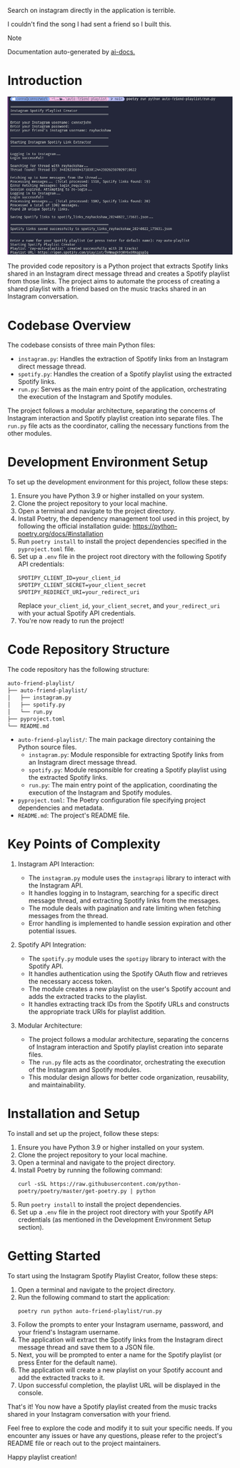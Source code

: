 Search on instagram directly in the application is terrible. 

I couldn't find the song I had sent a friend so I built this.

> [!NOTE]
> Documentation auto-generated by [ai-docs.](https://github.com/connor-john/ai-docs)

# Introduction

![image](./assets/image.png)

The provided code repository is a Python project that extracts Spotify links shared in an Instagram direct message thread and creates a Spotify playlist from those links. The project aims to automate the process of creating a shared playlist with a friend based on the music tracks shared in an Instagram conversation.

# Codebase Overview
The codebase consists of three main Python files:
- `instagram.py`: Handles the extraction of Spotify links from an Instagram direct message thread.
- `spotify.py`: Handles the creation of a Spotify playlist using the extracted Spotify links.
- `run.py`: Serves as the main entry point of the application, orchestrating the execution of the Instagram and Spotify modules.

The project follows a modular architecture, separating the concerns of Instagram interaction and Spotify playlist creation into separate files. The `run.py` file acts as the coordinator, calling the necessary functions from the other modules.

# Development Environment Setup
To set up the development environment for this project, follow these steps:
1. Ensure you have Python 3.9 or higher installed on your system.
2. Clone the project repository to your local machine.
3. Open a terminal and navigate to the project directory.
4. Install Poetry, the dependency management tool used in this project, by following the official installation guide: https://python-poetry.org/docs/#installation
5. Run `poetry install` to install the project dependencies specified in the `pyproject.toml` file.
6. Set up a `.env` file in the project root directory with the following Spotify API credentials:
   ```
   SPOTIPY_CLIENT_ID=your_client_id
   SPOTIPY_CLIENT_SECRET=your_client_secret
   SPOTIPY_REDIRECT_URI=your_redirect_uri
   ```
   Replace `your_client_id`, `your_client_secret`, and `your_redirect_uri` with your actual Spotify API credentials.
7. You're now ready to run the project!

# Code Repository Structure
The code repository has the following structure:
```
auto-friend-playlist/
├── auto-friend-playlist/
│   ├── instagram.py
│   ├── spotify.py
│   └── run.py
├── pyproject.toml
└── README.md
```

- `auto-friend-playlist/`: The main package directory containing the Python source files.
  - `instagram.py`: Module responsible for extracting Spotify links from an Instagram direct message thread.
  - `spotify.py`: Module responsible for creating a Spotify playlist using the extracted Spotify links.
  - `run.py`: The main entry point of the application, coordinating the execution of the Instagram and Spotify modules.
- `pyproject.toml`: The Poetry configuration file specifying project dependencies and metadata.
- `README.md`: The project's README file.

# Key Points of Complexity
1. Instagram API Interaction:
   - The `instagram.py` module uses the `instagrapi` library to interact with the Instagram API.
   - It handles logging in to Instagram, searching for a specific direct message thread, and extracting Spotify links from the messages.
   - The module deals with pagination and rate limiting when fetching messages from the thread.
   - Error handling is implemented to handle session expiration and other potential issues.

2. Spotify API Integration:
   - The `spotify.py` module uses the `spotipy` library to interact with the Spotify API.
   - It handles authentication using the Spotify OAuth flow and retrieves the necessary access token.
   - The module creates a new playlist on the user's Spotify account and adds the extracted tracks to the playlist.
   - It handles extracting track IDs from the Spotify URLs and constructs the appropriate track URIs for playlist addition.

3. Modular Architecture:
   - The project follows a modular architecture, separating the concerns of Instagram interaction and Spotify playlist creation into separate files.
   - The `run.py` file acts as the coordinator, orchestrating the execution of the Instagram and Spotify modules.
   - This modular design allows for better code organization, reusability, and maintainability.

# Installation and Setup
To install and set up the project, follow these steps:
1. Ensure you have Python 3.9 or higher installed on your system.
2. Clone the project repository to your local machine.
3. Open a terminal and navigate to the project directory.
4. Install Poetry by running the following command:
   ```
   curl -sSL https://raw.githubusercontent.com/python-poetry/poetry/master/get-poetry.py | python
   ```
5. Run `poetry install` to install the project dependencies.
6. Set up a `.env` file in the project root directory with your Spotify API credentials (as mentioned in the Development Environment Setup section).

# Getting Started
To start using the Instagram Spotify Playlist Creator, follow these steps:
1. Open a terminal and navigate to the project directory.
2. Run the following command to start the application:
   ```
   poetry run python auto-friend-playlist/run.py
   ```
3. Follow the prompts to enter your Instagram username, password, and your friend's Instagram username.
4. The application will extract the Spotify links from the Instagram direct message thread and save them to a JSON file.
5. Next, you will be prompted to enter a name for the Spotify playlist (or press Enter for the default name).
6. The application will create a new playlist on your Spotify account and add the extracted tracks to it.
7. Upon successful completion, the playlist URL will be displayed in the console.

That's it! You now have a Spotify playlist created from the music tracks shared in your Instagram conversation with your friend.

Feel free to explore the code and modify it to suit your specific needs. If you encounter any issues or have any questions, please refer to the project's README file or reach out to the project maintainers.

Happy playlist creation!
